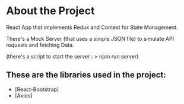 # About the Project

React App that implements Redux and Context for State Management.

There's a Mock Server (that uses a simple JSON file) to simulate API requests and fetching Data.

(there's a script to start the server : > npm run server)

## These are the libraries used in the project:

- [React-Bootstrap]
- [Axios]
